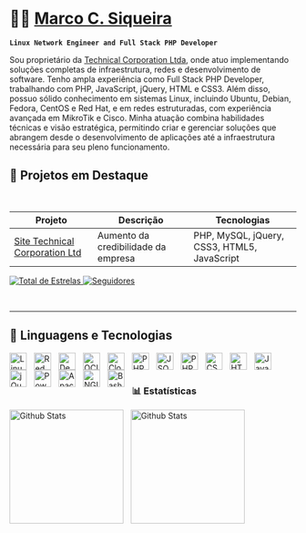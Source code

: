 # 👨‍💻 [Marco C. Siqueira](https://linkedin.com/in/marcosiq)
**`Linux Network Engineer and Full Stack PHP Developer`**

Sou proprietário da [Technical Corporation Ltda](https://technicalcorporation.com.br), onde atuo implementando soluções completas de infraestrutura, redes e desenvolvimento de software. Tenho ampla experiência como Full Stack PHP Developer, trabalhando com PHP, JavaScript, jQuery, HTML e CSS3. Além disso, possuo sólido conhecimento em sistemas Linux, incluindo Ubuntu, Debian, Fedora, CentOS e Red Hat, e em redes estruturadas, com experiência avançada em MikroTik e Cisco. Minha atuação combina habilidades técnicas e visão estratégica, permitindo criar e gerenciar soluções que abrangem desde o desenvolvimento de aplicações até a infraestrutura necessária para seu pleno funcionamento.

## 🚀 Projetos em Destaque
<br style="clear: both" />

| Projeto | Descrição | Tecnologias |
|---|---|---|
| [Site Technical Corporation Ltd](https://technicalcorporation.com.br) | Aumento da credibilidade da empresa | PHP, MySQL, jQuery, CSS3, HTML5, JavaScript |

<p align="left">
  <a href="https://github.com/marcosiqueira?tab=repositories&sort=stargazers">
    <img alt="Total de Estrelas"
         title="Total de estrelas no Github"
         src="https://custom-icon-badges.demolab.com/github/stars/marcosiqueira?color=55960c&style=for-the-badge&labelColor=488207&logo=star&label=Estrelas"
    />
  </a>

  <a href="https://github.com/marcosiqueira?tab=followers">
    <img alt="Seguidores"
         title="Siga-me no Github"
         src="https://custom-icon-badges.demolab.com/github/followers/marcosiqueira?color=236ad3&labelColor=1155ba&style=for-the-badge&logo=github&label=Seguidores&logoColor=white"
    />
  </a>
</p>

<br style="clear: both" />

---

## 🧰 Linguagens e Tecnologias
<img
  align="left"
  alt="Linux"
  title="Linux"
  width="30px"
  style="padding-right: 10px;"
  src="https://cdn.jsdelivr.net/gh/devicons/devicon@latest/icons/linux/linux-original.svg" 
/>

<img
  align="left"
  alt="Red Hat"
  title="Red Hat Enterprise Linux"
  width="30px"
  style="padding-right: 10px;"
  src="https://cdn.jsdelivr.net/gh/devicons/devicon@latest/icons/redhat/redhat-original.svg" 
/>

<img
  align="left"
  alt="Debian"
  title="Debian"
  width="30px"
  style="padding-right: 10px;"
  src="https://cdn.jsdelivr.net/gh/devicons/devicon@latest/icons/debian/debian-original-wordmark.svg" 
/>

<img
  align="left"
  alt="OCI"
  title="Oracle Cloud"
  width="30px"
  style="padding-right: 10px;"
  src="https://cdn.jsdelivr.net/gh/devicons/devicon@latest/icons/oracle/oracle-original.svg" 
/>

<img
  align="left"
  alt="CloudFlare"
  title="CloudFlare"
  width="30px"
  style="padding-right: 10px;"
  src="https://cdn.jsdelivr.net/gh/devicons/devicon@latest/icons/cloudflare/cloudflare-original.svg" 
/>

<img
  align="left"
  alt="PHP"
  title="Full Stack PHP Developer"
  width="30px"
  style="padding-right: 10px;"
  src="https://cdn.jsdelivr.net/gh/devicons/devicon@latest/icons/php/php-original.svg" 
/>

<img
  align="left"
  alt="JSON"
  title="JSON"
  width="30px"
  style="padding-right: 10px;"
  src="https://cdn.jsdelivr.net/gh/devicons/devicon@latest/icons/json/json-original.svg" 
/>

<img
  align="left"
  alt="PHPStorm"
  title="Full Stack PHP Developer"
  width="30px"
  style="padding-right: 10px;"
  src="https://cdn.jsdelivr.net/gh/devicons/devicon@latest/icons/phpstorm/phpstorm-original.svg" 
/>

<img
  align="left"
  alt="CSS"
  title="CSS"
  width="30px"
  style="padding-right: 10px;"
  src="https://cdn.jsdelivr.net/gh/devicons/devicon@latest/icons/css3/css3-original.svg" 
/>

<img
  align="left"
  alt="HTML5"
  title="HTML5"
  width="30px"
  style="padding-right: 10px;"
  src="https://cdn.jsdelivr.net/gh/devicons/devicon@latest/icons/html5/html5-original.svg" 
/>

<img
  align="left"
  alt="JavaScript"
  title="JavaScript"
  width="30px"
  style="padding-right: 10px;"
  src="https://cdn.jsdelivr.net/gh/devicons/devicon@latest/icons/javascript/javascript-original.svg" 
/>

<img
  align="left"
  alt="jQuery"
  title="jQuery"
  width="30px"
  style="padding-right: 10px;"
  src="https://cdn.jsdelivr.net/gh/devicons/devicon@latest/icons/jquery/jquery-original-wordmark.svg" 
/>

<img
  align="left"
  alt="PowerShell"
  title="PowerShell"
  width="30px"
  style="padding-right: 10px;"
  src="https://cdn.jsdelivr.net/gh/devicons/devicon@latest/icons/powershell/powershell-original.svg" 
/>

<img
  align="left"
  alt="Apache"
  title="Apache"
  width="30px"
  style="padding-right: 10px;"
  src="https://cdn.jsdelivr.net/gh/devicons/devicon@latest/icons/apache/apache-original.svg" 
/>

<img
  align="left"
  alt="NGINX"
  title="NGINX"
  width="30px"
  style="padding-right: 10px;"
  src="https://cdn.jsdelivr.net/gh/devicons/devicon@latest/icons/nginx/nginx-original.svg" 
/>

<img
  align="left"
  alt="Bash"
  title="Bash"
  width="30px"
  style="padding-right: 10px;"
  src="https://cdn.jsdelivr.net/gh/devicons/devicon@latest/icons/bash/bash-original.svg" 
/>

<br/>
<br/>

### 📊 Estatísticas

<img
  align="left"
  alt="Github Stats"
  height="200"
  style="padding-right: 10px;"
  src="https://github-readme-stats.vercel.app/api?username=marcosiqueira&show_icons=true&include_all_commits=true&locale=pt-br" 
/>

<img
  align="left"
  alt="Github Stats"
  height="200"
  src="https://github-readme-stats.vercel.app/api/top-langs/?username=marcosiqueira&custom_title=Tecnologias&langs_count=6&layout=compact" 
/>
